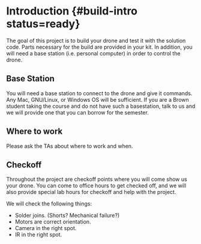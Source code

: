 # Introduction {#build-intro status=ready}

The goal of this project is to build your drone and test it with the solution code. Parts necessary for the build are provided in your kit. In addition, you will need a base station (i.e. personal computer) in order to control the drone.

## Base Station
You will need a base station to connect to the drone and give it commands. Any Mac, GNU/Linux, or Windows OS will be sufficient. If you are a Brown student taking the course and do not have such a basestation, talk to us and we will provide one that you can borrow for the semester.

## Where to work
Please ask the TAs about where to work and when.

## Checkoff
Throughout the project are checkoff points where you will come show us your drone. You can come to office hours to get checked off, and we will also provide special lab hours for checkoff and help with the project.

We will check the following things:

  * Solder joins. (Shorts? Mechanical failure?)
  * Motors are correct orientation.
  * Camera in the right spot.
  * IR in the right spot.
